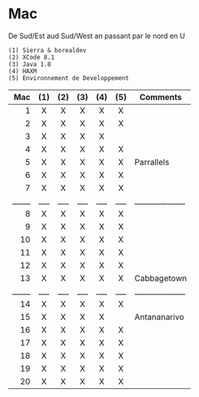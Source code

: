 # Mac

De Sud/Est aud Sud/West an passant par le nord en U

```
(1) Sierra & borealdev
(2) XCode 8.1
(3) Java 1.8
(4) HAXM
(5) Environnement de Developpement 
```

| Mac |(1)|(2)|(3)|(4)|(5)|  Comments    |
|----:|:-:|:-:|:-:|:-:|:-:|--------------|  
|   1 | X | X | X | X | X |              |    
|   2 | X | X | X | X | X |              |    
|   3 | X | X | X | X |   |              |    
|   4 | X | X | X | X | X |              |    
|   5 | X | X | X | X | X | Parrallels   |    
|   6 | X | X | X | X | X |              |    
|   7 | X | X | X | X | X |              |    
|_____|___|___|___|___|___|______________|    
|   8 | X | X | X | X | X |              |    
|   9 | X | X | X | X | X |              |    
|  10 | X | X | X | X | X |              |    
|  11 | X | X | X | X | X |              |    
|  12 | X | X | X | X | X |              |    
|  13 | X | X | X | X | X | Cabbagetown  |    
|_____|___|___|___|___|___|______________|    
|  14 | X | X | X | X | X |              |    
|  15 | X | X | X | X |   | Antananarivo |    
|  16 | X | X | X | X | X |              |    
|  17 | X | X | X | X | X |              |    
|  18 | X | X | X | X | X |              |    
|  19 | X | X | X | X | X |              |    
|  20 | X | X | X | X | X |              |    
